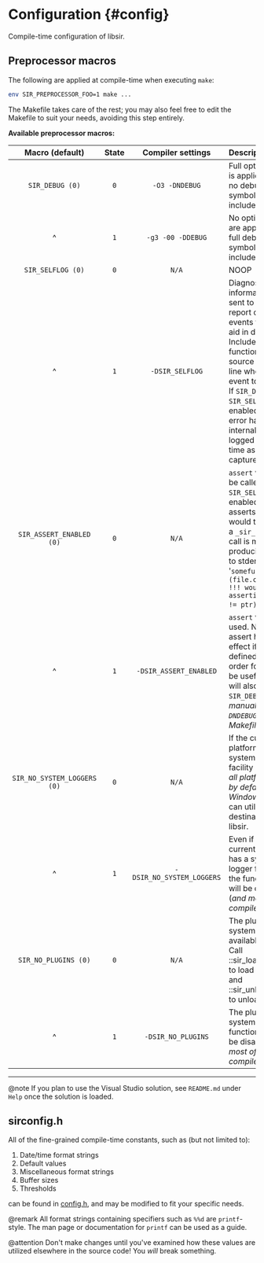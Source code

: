 # Configuration         {#config}

Compile-time configuration of libsir.

## Preprocessor macros

The following are applied at compile-time when executing `make`:

```sh
env SIR_PREPROCESSOR_FOO=1 make ...
```

The Makefile takes care of the rest; you may also feel free to edit the Makefile
to suit your needs, avoiding this step entirely.

**Available preprocessor macros:**

| Macro (default)      | State | Compiler settings            | Description |
| :------------------: | :---: | :--------------------------: | :---------- |
| `SIR_DEBUG (0)`      | `0`   | `-O3 -DNDEBUG`               | Full optimization is applied, and no debugging symbols are included. |
| ^                    | `1`   | `-g3 -00 -DDEBUG`            | No optimizations are applied, and full debugging symbols are included. |
| `SIR_SELFLOG (0)`    | `0`   | `N/A`                        | NOOP |
| ^                    | `1`   | `-DSIR_SELFLOG`              | Diagnostic information is sent to `stderr` to report certain events that may aid in debugging. Includes the function name, source file, and line where the event took place. If `SIR_DEBUG` and `SIR_SELFLOG` are enabled, each error handled internally will be logged in real time as it is captured. |
| `SIR_ASSERT_ENABLED (0)` | `0` | `N/A` | `assert` will never be called. If `SIR_SELFLOG` is enabled, where asserts normally would take place, a `_sir_selflog` call is made, producing output to stderr such as '`somefunc (file.c:123): !!! would be asserting (NULL != ptr)`'. |
| ^                    | `1`   | `-DSIR_ASSERT_ENABLED`       | `assert` will be used. Note that assert has no effect if `NDEBUG` is defined, so in order for this to be useful, you will also need `SIR_DEBUG=1` (_or manually add `-DNDEBUG` in the Makefile_). |
| `SIR_NO_SYSTEM_LOGGERS (0)` | `0` | `N/A`                   | If the current platform has a system logger facility (_currently all platforms do by default except Windows_), you can utilize it as a destination in libsir. |
| ^ | `1`     | `-DSIR_NO_SYSTEM_LOGGERS`                     | Even if the current platform has a system logger facility, the functionality will be disabled (_and most of it compiled out_). |
| `SIR_NO_PLUGINS (0)` | `0`   | `N/A`                        | The plugin system is available for use. Call ::sir_loadplugin to load a plugin, and ::sir_unloadplugin to unload one.
| ^                    | `1`   | `-DSIR_NO_PLUGINS`           | The plugin system's functionality will be disabled (_and most of it compiled out_).
---

@note If you plan to use the Visual Studio solution, see `README.md` under `Help` once the solution is loaded.

## sirconfig.h

All of the fine-grained compile-time constants, such as (but not limited to):

1. Date/time format strings
2. Default values
3. Miscellaneous format strings
4. Buffer sizes
5. Thresholds

can be found in [config.h](https://github.com/aremmell/libsir/blob/master/include/sir/config.h), and may be modified to fit your specific needs.

@remark All format strings containing specifiers such as `%%d` are `printf`-style. The man page or documentation for `printf` can be used as a guide.

@attention Don't make changes until you've examined how these values are utilized elsewhere in the source code! You _will_ break something.
